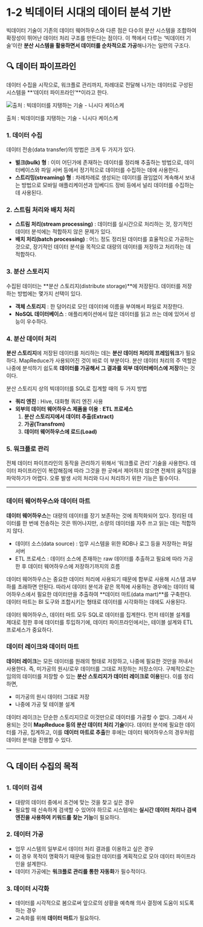# 1-2 빅데이터 시대의 데이터 분석 기반


빅데이터 기술이 기존의 데이터 웨어하우스와 다른 점은 다수의 분산 시스템을 조합하여 확장성이 뛰어난 데이터 처리 구조를 만든다는 점이다. 이 책에서 다루는 ‘빅데이터 기술’이란 **분산 시스템을 활용하면서 데이터를 순차적으로 가공**해나가는 일련의 구조다.

## 🔍 데이터 파이프라인

데이터 수집을 시작으로, 워크플로 관리까지, 차례대로 전달해 나가는 데이터로 구성된 시스템을 **‘데이터 파이프라인’**이라고 한다.

![출처 : 빅데이터를 지탱하는 기술 - 니시다 케이스케](attachment:6b2b91b7-6f38-4a15-a421-fe6370dc3712:image.png)

출처 : 빅데이터를 지탱하는 기술 - 니시다 케이스케

### 1. 데이터 수집

데이터 전송(data transfer)의 방법은 크게 두 가지가 있다.

- **벌크(bulk) 형** : 이미 어딘가에 존재하는 데이터를 정리해 추출하는 방법으로, 데이터베이스와 파일 서버 등에서 정기적으로 데이터를 수집하는 데에 사용한다.
- **스트리밍(streaming) 형** : 차례차례로 생성되는 데이터를 끊임없이 계속해서 보내는 방법으로 모바일 애플리케이션과 임베디드 장비 등에서 널리 데이터를 수집하는 데 사용된다.

### 2. 스트림 처리와 배치 처리

- **스트림 처리(stream processing)** : 데이터를 실시간으로 처리하는 것, 장기적인 데이터 분석에는 적합하지 않은 문제가 있다.
- **배치 처리(batch processing)** : 어느 정도 정리된 데이터를 효율적으로 가공하는 것으로, 장기적인 데이터 분석을 목적으로 대량의 데이터를 저장하고 처리하는 데 적합하다.

### 3. 분산 스토리지

수집된 데이터는 **분산 스토리지(distribute storage)**에 저장된다. 데이터를 저장하는 방법에는 몇가지 선택이 있다.

- **객체 스토리지** : 한 덩어리로 모인 데이터에 이름을 부여해서 파일로 저장한다.
- **NoSQL 데이터베이스** : 애플리케이션에서 많은 데이터를 읽고 쓰는 데에 있어서 성능이 우수하다.

### 4. 분산 데이터 처리

**분산 스토리지**에 저장된 데이터를 처리하는 데는 **분산 데이터 처리의 프레임워크**가 필요하다. MapReduce가 사용되어진 것이 바로 이 부분이다. 분산 데이터 처리의 주 역할은 나중에 분석하기 쉽도록 **데이터를 가공해서 그 결과를 외부 데이터베이스에 저장**하는 것이다.

분산 스토리지 상의 빅데이터를 SQL로 집계할 때의 두 가지 방법

- **쿼리 엔진** : Hive, 대화형 쿼리 엔진 사용
- **외부의 데이터 웨어하우스 제품을 이용** : **ETL 프로세스**
    1. **분산 스토리지에서 데이터 추출(Extract)**
    2. **가공(Transfrom)**
    3. **데이터 웨어하우스에 로드(Load)**

### 5. 워크플로 관리

전체 데이터 파이프라인의 동작을 관리하기 위해서 ‘워크플로 관리’ 기술을 사용한다. 데이터 파이프라인이 복잡해짐에 따라 그것을 한 곳에서 제어하지 않으면 전체의 움직임을 파악하기가 어렵다. 오류 발생 시의 처리와 다시 처리하기 위한 기능은 필수이다.

---

### **데이터 웨어하우스와 데이터 마트**

**데이터 웨어하우스**는 대량의 데이터를 장기 보존하는 것에 최적화되어 있다. 정리된 데이터를 한 번에 전송하는 것은 뛰어나지만, 소량의 데이터를 자주 쓰고 읽는 데는 적합하지 않다.

- 데이터 소스(data source) : 업무 시스템을 위한 RDB나 로그 등을 저장하는 파일 서버
- ETL 프로세스 : 데이터 소스에 존재하는 raw 데이터를 추출하고 필요에 따라 가공한 후 데이터 웨어하우스에 저장하기까지의 흐름

데이터 웨어하우스는 중요한 데이터 처리에 사용되기 때문에 함부로 사용해 시스템 과부하를 초래하면 안된다. 따라서 데이터 분석과 같은 목적에 사용하는 경우에는 데이터 웨어하우스에서 필요한 데이터만을 추출하여 **데이터 마트(data mart)**를 구축한다. 데이터 마트는 BI 도구와 조합시키는 형태로 데이터를 시각화하는 데에도 사용된다.

데이터 웨어하우스, 데이터 마트 모두 SQL로 데이터를 집계한다. 먼저 테이블 설계를 제대로 정한 후에 데이터를 투입하기에, 데이터 파이프라인에서는, 테이블 설계와 ETL 프로세스가 중요하다.

### 데이터 레이크와 데이터 마트

**데이터 레이크**는 모든 데이터를 원래의 형태로 저장하고, 나중에 필요한 것만을 꺼내서 사용한다. 즉, 미가공의 원시/로우 데이터를 그대로 저장하는 저장소이다. 구체적으로는 임의의 데이터를 저장할 수 있는 **분산 스토리지가 데이터 레이크로 이용**된다. 이를 정리하면,

- 미가공의 원시 데이터 그대로 저장
- 나중에 가공 및 테이블 설계

데이터 레이크는 단순한 스토리지므로 이것만으로 데이터를 가공할 수 없다. 그래서 사용되는 것이 **MapReduce 등의 분산 데이터 처리 기술**이다. 데이터 분석에 필요한 데이터를 가공, 집계하고, 이를 **데이터 마트로 추출**한 후에는 데이터 웨어하우스의 경우처럼 데이터 분석을 진행할 수 있다.

---

## 🔍 데이터 수집의 목적

### 1. 데이터 검색

- 대량의 데이터 중에서 조건에 맞는 것을 찾고 싶은 경우
- 필요할 때 신속하게 검색할 수 있어야 하므로 시스템에는 **실시간 데이터 처리나 검색 엔진을 사용하여 키워드를 찾는 기능**이 필요하다.

### 2. 데이터 가공

- 업무 시스템의 일부로서 데이터 처리 결과를 이용하고 싶은 경우
- 이 경우 목적이 명확하기 때문에 필요한 데이터를 계획적으로 모아 데이터 파이프라인을 설계한다.
- 데이터 가공에는 **워크플로 관리를 통한 자동화**가 필수적이다.

### 3. 데이터 시각화

- 데이터를 시각적으로 봄으로써 앞으로의 상황을 예측해 의사 결정에 도움이 되도록 하는 경우
- 고속화를 위해 **데이터 마트**가 필요하다.